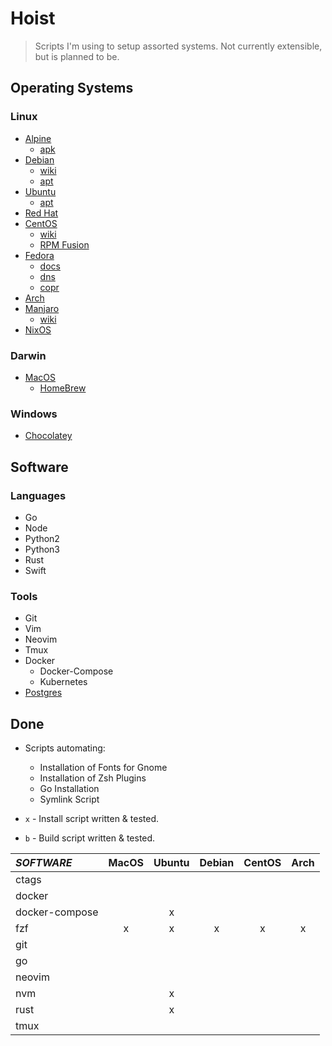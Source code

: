 # Hoist

> Scripts I'm using to setup assorted systems.
> Not currently extensible, but is planned to be.


## Operating Systems

### Linux
- [Alpine](https://pkgs.alpinelinux.org/packages)
  - [apk](https://pkgs.alpinelinux.org/packages)
- [Debian](https://www.debian.org/)
  - [wiki](https://wiki.debian.org/FrontPage)
  - [apt](https://packages.ubuntu.com/search?keywords=apt)
- [Ubuntu](https://www.ubuntu.com/desktop)
  - [apt](https://packages.ubuntu.com/search?keywords=apt)
- [Red Hat](https://www.redhat.com/en)
- [CentOS](https://www.centos.org/)
  - [wiki](https://wiki.centos.org/)
  - [RPM Fusion](https://copr.fedorainfracloud.org/)
- [Fedora](https://getfedora.org/)
  - [docs](https://docs.fedoraproject.org/)
  - [dns](https://github.com/rpm-software-management/dnf/wiki)
  - [copr](https://copr.fedorainfracloud.org/)
- [Arch](https://wiki.archlinux.org/)
- [Manjaro](https://manjaro.org/get-manjaro/)
  - [wiki](https://wiki.manjaro.org/index.php?title=Main_Page)
- [NixOS](https://nixos.org/)

### Darwin
- [MacOS](https://www.apple.com/macos/high-sierra/)
  - [HomeBrew](http://braumeister.org/)

### Windows
- [Chocolatey](https://chocolatey.org/packages)

## Software

### Languages
- Go
- Node
- Python2
- Python3
- Rust
- Swift

### Tools
- Git
- Vim
- Neovim
- Tmux
- Docker
  - Docker-Compose
  - Kubernetes
- [Postgres](https://hevodata.com/blog/how-to-install-and-use-postgresql-on-ubuntu-16-04/)

## Done
- Scripts automating:
  - Installation of Fonts for Gnome
  - Installation of Zsh Plugins
  - Go Installation
  - Symlink Script

  <!-- |       go       |       | install | install | install | install | -->

- `x` - Install script written & tested.
- `b` - Build script written & tested.

| *SOFTWARE*     | MacOS | Ubuntu | Debian | CentOS | Arch |
|:---------------|:-----:|:------:|:------:|:------:|:----:|
| ctags          |       |        |        |        |      |
| docker         |       |        |        |        |      |
| docker-compose |       |    x   |        |        |      |
| fzf            |   x   |    x   |    x   |    x   |   x  |
| git            |       |        |        |        |      |
| go             |       |        |        |        |      |
| neovim         |       |        |        |        |      |
| nvm            |       |    x   |        |        |      |
| rust           |       |    x   |        |        |      |
| tmux           |       |        |        |        |      |



